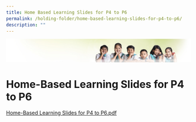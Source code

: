 ```yaml
---
title: Home Based Learning Slides for P4 to P6
permalink: /holding-folder/home-based-learning-slides-for-p4-to-p6/
description: ""
---
```

![](/images/Banner.jpg)

Home-Based Learning Slides for P4 to P6
=======================================

[Home-Based Learning Slides for P4 to P6.pdf](/files/Home-Based%20Learning%20Slides%20for%20P4%20to%20P6.pdf)